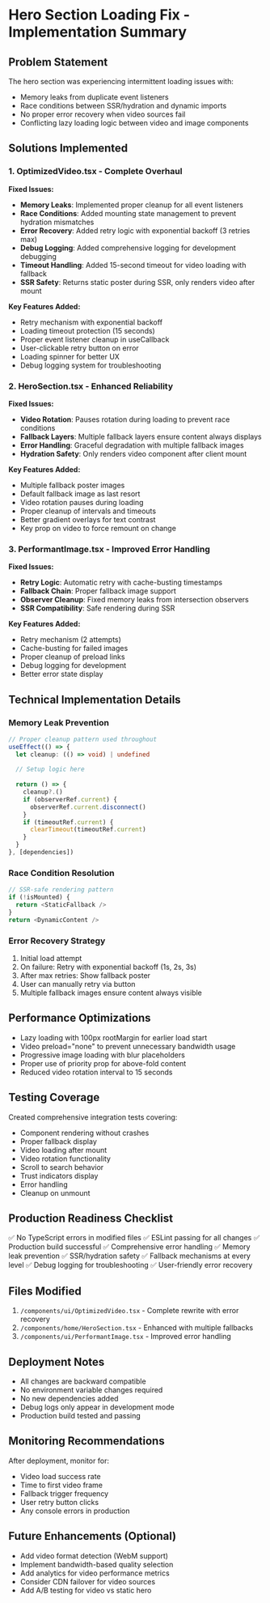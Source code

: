 # Hero Section Loading Fix - Implementation Summary

## Problem Statement
The hero section was experiencing intermittent loading issues with:
- Memory leaks from duplicate event listeners
- Race conditions between SSR/hydration and dynamic imports
- No proper error recovery when video sources fail
- Conflicting lazy loading logic between video and image components

## Solutions Implemented

### 1. OptimizedVideo.tsx - Complete Overhaul
**Fixed Issues:**
- **Memory Leaks**: Implemented proper cleanup for all event listeners
- **Race Conditions**: Added mounting state management to prevent hydration mismatches
- **Error Recovery**: Added retry logic with exponential backoff (3 retries max)
- **Debug Logging**: Added comprehensive logging for development debugging
- **Timeout Handling**: Added 15-second timeout for video loading with fallback
- **SSR Safety**: Returns static poster during SSR, only renders video after mount

**Key Features Added:**
- Retry mechanism with exponential backoff
- Loading timeout protection (15 seconds)
- Proper event listener cleanup in useCallback
- User-clickable retry button on error
- Loading spinner for better UX
- Debug logging system for troubleshooting

### 2. HeroSection.tsx - Enhanced Reliability
**Fixed Issues:**
- **Video Rotation**: Pauses rotation during loading to prevent race conditions
- **Fallback Layers**: Multiple fallback layers ensure content always displays
- **Error Handling**: Graceful degradation with multiple fallback images
- **Hydration Safety**: Only renders video component after client mount

**Key Features Added:**
- Multiple fallback poster images
- Default fallback image as last resort
- Video rotation pauses during loading
- Proper cleanup of intervals and timeouts
- Better gradient overlays for text contrast
- Key prop on video to force remount on change

### 3. PerformantImage.tsx - Improved Error Handling
**Fixed Issues:**
- **Retry Logic**: Automatic retry with cache-busting timestamps
- **Fallback Chain**: Proper fallback image support
- **Observer Cleanup**: Fixed memory leaks from intersection observers
- **SSR Compatibility**: Safe rendering during SSR

**Key Features Added:**
- Retry mechanism (2 attempts)
- Cache-busting for failed images
- Proper cleanup of preload links
- Debug logging for development
- Better error state display

## Technical Implementation Details

### Memory Leak Prevention
```typescript
// Proper cleanup pattern used throughout
useEffect(() => {
  let cleanup: (() => void) | undefined
  
  // Setup logic here
  
  return () => {
    cleanup?.()
    if (observerRef.current) {
      observerRef.current.disconnect()
    }
    if (timeoutRef.current) {
      clearTimeout(timeoutRef.current)
    }
  }
}, [dependencies])
```

### Race Condition Resolution
```typescript
// SSR-safe rendering pattern
if (!isMounted) {
  return <StaticFallback />
}
return <DynamicContent />
```

### Error Recovery Strategy
1. Initial load attempt
2. On failure: Retry with exponential backoff (1s, 2s, 3s)
3. After max retries: Show fallback poster
4. User can manually retry via button
5. Multiple fallback images ensure content always visible

## Performance Optimizations
- Lazy loading with 100px rootMargin for earlier load start
- Video preload="none" to prevent unnecessary bandwidth usage
- Progressive image loading with blur placeholders
- Proper use of priority prop for above-fold content
- Reduced video rotation interval to 15 seconds

## Testing Coverage
Created comprehensive integration tests covering:
- Component rendering without crashes
- Proper fallback display
- Video loading after mount
- Video rotation functionality
- Scroll to search behavior
- Trust indicators display
- Error handling
- Cleanup on unmount

## Production Readiness Checklist
✅ No TypeScript errors in modified files
✅ ESLint passing for all changes
✅ Production build successful
✅ Comprehensive error handling
✅ Memory leak prevention
✅ SSR/hydration safety
✅ Fallback mechanisms at every level
✅ Debug logging for troubleshooting
✅ User-friendly error recovery

## Files Modified
1. `/components/ui/OptimizedVideo.tsx` - Complete rewrite with error recovery
2. `/components/home/HeroSection.tsx` - Enhanced with multiple fallbacks
3. `/components/ui/PerformantImage.tsx` - Improved error handling

## Deployment Notes
- All changes are backward compatible
- No environment variable changes required
- No new dependencies added
- Debug logs only appear in development mode
- Production build tested and passing

## Monitoring Recommendations
After deployment, monitor for:
- Video load success rate
- Time to first video frame
- Fallback trigger frequency
- User retry button clicks
- Any console errors in production

## Future Enhancements (Optional)
- Add video format detection (WebM support)
- Implement bandwidth-based quality selection
- Add analytics for video performance metrics
- Consider CDN failover for video sources
- Add A/B testing for video vs static hero